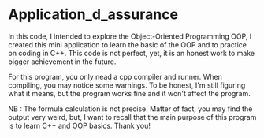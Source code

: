 # Application_d_assurance

In this code, I intended to explore the  Object-Oriented Programming OOP, I created this mini application to learn the basic of the OOP and to practice on coding in C++. This code is not perfect, yet, it is an honest work to make bigger achievement in the future.

For this program, you only nead a cpp compiler and runner. When compiling, you may notice some warnings. To be honest, I'm still figuring what it means, but the program works fine and it won't affect the program.

NB : The formula calculation is not precise. Matter of fact, you may find the output very weird, but, I want to recall that the main purpose of this program is to learn C++ and OOP basics.
Thank you!
